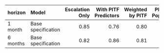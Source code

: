 |horizon  |Model              | Escalation Only| With PITF Predictors| Weighted by PITF| PITF Split Population| PITF Only|
|:--------|:------------------|---------------:|--------------------:|----------------:|---------------------:|---------:|
|1 month  |Base specification |            0.85|                 0.76|             0.80|                  0.81|      0.77|
|6 months |Base specification |            0.82|                 0.86|             0.81|                  0.79|      0.74|
